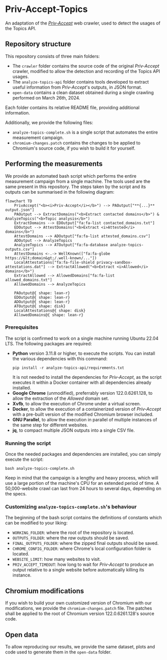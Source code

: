 # Priv-Accept-Topics

An adaptation of the [*Priv-Accept*](https://github.com/marty90/priv-accept) web crawler, used to detect the usages of the Topics API.

## Repository structure

This repository consists of three main folders:
* The `crawler` folder contains the source code of the original *Priv-Accept* crawler, modified to allow the detection and recording of the Topics API usages.
* The `analyze-topics-api` folder contains tools developed to extract useful information from *Priv-Accept*'s outputs, in JSON format.
* `open-data` contains a clean dataset obtained during a single crawling performed on March 26th, 2024.

Each folder contains its relative README file, providing additional information.

Additionally, we provide the following files:
* `analyze-topics-complete.sh` is a single script that automates the entire measurement campaign.
* `chromium-changes.patch` contains the changes to be applied to Chromium's source code, if you wish to build it for yourself.

## Performing the measurements

We provide an automated bash script which performs the entire measurement campaign from a single machine. The tools used are the same present in this repository. The steps taken by the script and its outputs can be summarised in the following diagram:
```mermaid
flowchart TD
    PrivAccept("<b><i>Priv-Accept</i></b>") --> PAOutput["**{...}** output.json"]
    PAOutput --> ExtractDomains("<b>Extract contacted domains</b>") & AnalyzeTopics("<b>Topic analysis</b>")
    ExtractDomains --> EDOutput["fa:fa-list contacted_domains.txt"]
    EDOutput --> AttestDomains("<b>Extract <i>Attested</i> domains</b>")
    AttestDomains --> ADOutput["fa:fa-list attested_domains.csv"]
    ADOutput --> AnalyzeTopics
    AnalyzeTopics --> ATOutput["fa:fa-database analyze-topics-outputs.csv"]
    AttestDomains <-.-> WellKnown(["fa:fa-globe https://&lt;domain&gt;/.well-known/..."])
    LocalAttestations["fa:fa-file-shield privacy-sandbox-attestations.dat"] --> ExtractAllowed("<b>Extract <i>Allowed</i> domains</b>")
    ExtractAllowed --> AllowedDomains["fa:fa-list allowed_domains.txt"]
    AllowedDomains --> AnalyzeTopics

    PAOutput@{ shape: lean-r}
    EDOutput@{ shape: lean-r}
    ADOutput@{ shape: lean-r}
    ATOutput@{ shape: disk}
    LocalAttestations@{ shape: disk}
    AllowedDomains@{ shape: lean-r}
```

### Prerequisites

The script is confirmed to work on a single machine running Ubuntu 22.04 LTS. The following packages are required:
* **Python** version 3.11.8 or higher, to execute the scripts. You can install the various dependencies with this command:
    ```shell
    pip install -r analyze-topics-api/requirements.txt
    ```
    It is not needed to install the dependencies for *Priv-Accept*, as the script executes it within a Docker container with all dependencies already installed.
* **Google Chrome** (unmodified), preferrably version 122.0.6261.128, to allow the extraction of the *Allowed* domain set.
* **Xvfb**, to allow the execution of Chrome under a virtual screen.
* **Docker**, to allow the execution of a containerized version of *Priv-Accept* with a pre-built version of the modified Chromium browser included.
* **GNU Parallel**, to allow the execution in parallel of multiple instances of the same step for different websites.
* **jq**, to compact multiple JSON outputs into a single CSV file.

### Running the script

Once the needed packages and dependencies are installed, you can simply execute the script:
```shell
bash analyze-topics-complete.sh

```
Keep in mind that the campaign is a lengthy and heavy process, which will use a large portion of the machine's CPU for an extended period of time. A 50,000-website crawl can last from 24 hours to several days, depending on the specs.

### Customizing `analyze-topics-complete.sh`'s behaviour

The beginning of the bash script contains the definitions of constants which can be modified to your liking:
* `WORKING_FOLDER`: where the root of the repository is located.
* `OUTPUTS_FOLDER`: where the *raw* outputs should be saved.
* `FINAL_OUTPUTS_FOLDER`: where the zipped final outputs should be saved.
* `CHROME_CONFIG_FOLDER`: where Chrome's local configuration folder is located.
* `WEBSITE_LIMIT`: how many websites to visit.
* `PRIV_ACCEPT_TIMEOUT`: how long to wait for *Priv-Accept* to produce an output relative to a single website before automatically killing its instance.

## Chromium modifications

If you wish to build your own customized version of Chromium with our modifications, we provide the `chromium-changes.patch` file. The patches shall be applied to the root of Chromium version 122.0.6261.128's source code.

## Open data

To allow reproducing our results, we provide the same dataset, plots and code used to generate them in the `open-data` folder.